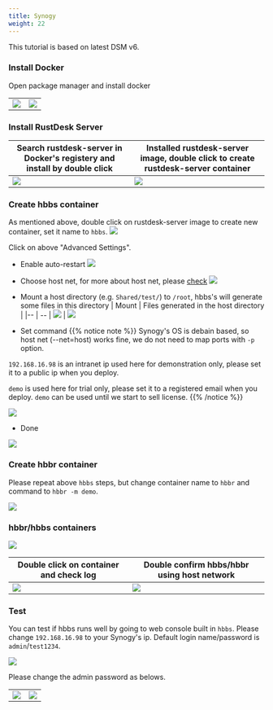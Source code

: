 ```yaml
---
title: Synogy
weight: 22
---
```


This tutorial is based on latest DSM v6.

### Install Docker

Open package manager and install docker

|             |                                                   |
| --------------- | -------------------------------------------------------- |
![](/docs/en/self-host/synogy/images/package-manager.png) | ![](/docs/en/self-host/synogy/images/docker.png)


### Install RustDesk Server

| Search rustdesk-server in Docker's registery and install by double click  |   Installed rustdesk-server image, double click to create rustdesk-server container                                    |
| --------------- | -------------------------------------------------------- |
![](/docs/en/self-host/synogy/images/pull-rustdesk-server.png) | ![](/docs/en/self-host/synogy/images/rustdesk-server-installed.png)


### Create hbbs container

As mentioned above, double click on rustdesk-server image to create new container, set it name to `hbbs`.
![](/docs/en/self-host/synogy/images/hbbs.png?height=500px) 

Click on above "Advanced Settings".

- Enable auto-restart
![](/docs/en/self-host/synogy/images/auto-restart.png?height=500px) 

- Choose host net, for more about host net, please [check](/docs/en/self-host/install/#net-host)
![](/docs/en/self-host/synogy/images/host-net.png?height=500px) 

- Mount a host directory (e.g. `Shared/test/`) to `/root`, hbbs's will generate some files in this directory
| Mount | Files generated in the host directory |
|-- | -- |
![](/docs/en/self-host/synogy/images/mount.png?width=500px) | ![](/docs/en/self-host/synogy/images/mounted-dir.png?width=300px) 

- Set command
{{% notice note %}}
Synogy's OS is debain based, so host net (--net=host) works fine, we do not need to map ports with `-p` option.

`192.168.16.98` is an intranet ip used here for demonstration only, please set it to a public ip when you deploy.

`demo` is used here for trial only, please set it to a registered email when you deploy. `demo` can be used until we start to sell license.
{{% /notice %}}

![](/docs/en/self-host/synogy/images/hbbs-cmd.png?height=500px) 

- Done
  
![](/docs/en/self-host/synogy/images/hbbs-config.png?height=500px) 

### Create hbbr container

Please repeat above `hbbs` steps, but change container name to `hbbr` and command to `hbbr -m demo`.

![](/docs/en/self-host/synogy/images/hbbr-config.png?height=500px) 

### hbbr/hbbs containers

![](/docs/en/self-host/synogy/images/containers.png?width=500px)


| Double click on container and check log | Double confirm hbbs/hbbr using host network |
|-- | -- |
![](/docs/en/self-host/synogy/images/log.png?width=500px) | ![](/docs/en/self-host/synogy/images/network-types.png?width=500px)

### Test

You can test if hbbs runs well by going to web console built in `hbbs`. Please change `192.168.16.98` to your Synogy's ip. Default login name/password is `admin`/`test1234`.

![](/docs/en/self-host/synogy/images/console.png?width=500px)

Please change the admin password as belows.

| | |
|- | -|
![](/docs/en/self-host/synogy/images/go-to-settings.png?width=500px) | ![](/docs/en/self-host/synogy/images/change-password.png?width=500px)

